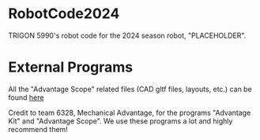 # RobotCode2024
TRIGON 5990's robot code for the 2024 season robot, "PLACEHOLDER".
# External Programs
All the "Advantage Scope" related files (CAD gltf files, layouts, etc.) can be found [here](https://m.youtube.com/watch?v=dQw4w9WgXcQ)

Credit to team 6328, Mechanical Advantage, for the programs "Advantage Kit" and "Advantage Scope". We use these programs a lot and highly recommend them!

